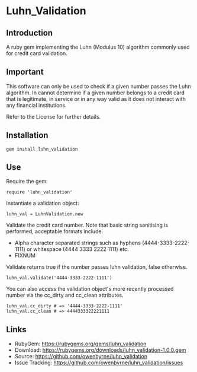 # Luhn_Validation

## Introduction
A ruby gem implementing the Luhn (Modulus 10) algorithm commonly used for credit card validation.

## Important
This software can only be used to check if a given number passes the Luhn algorithm.  In cannot determine if a given number belongs to a credit card that is legitimate, in service or in any way valid as it does not interact with any financial institutions.

Refer to the License for further details.

## Installation

	gem install luhn_validation

## Use
Require the gem:

    require 'luhn_validation'

Instantiate a validation object:

	luhn_val = LuhnValidation.new

Validate the credit card number.  Note that basic string sanitising is performed, acceptable formats include:

* Alpha character separated strings such as hyphens (4444-3333-2222-1111) or whitespace (4444 3333 2222 1111) etc.
* FIXNUM

Validate returns true if the number passes luhn validation, false otherwise.

    luhn_val.validate('4444-3333-2222-1111')

You can also access the validation object's more recently processed number via the cc_dirty and cc_clean attributes.

    luhn_val.cc_dirty # => '4444-3333-2222-1111'
    luhn_val.cc_clean # => 4444333322221111


## Links
* RubyGem: https://rubygems.org/gems/luhn_validation
* Download: https://rubygems.org/downloads/luhn_validation-1.0.0.gem
* Source: https://github.com/owenbyrne/luhn_validation
* Issue Tracking: https://github.com/owenbyrne/luhn_validation/issues